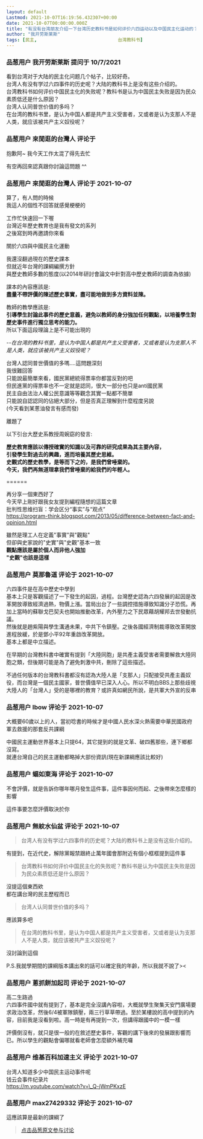```yaml
---
layout: default
Lastmod: 2021-10-07T16:19:56.432307+00:00
date: 2021-10-07T00:00:00.000Z
title: "有没有台湾朋友介绍一下台湾历史教科书是如何评价六四运动以及中国民主化运动的？"
author: "我开劳斯莱斯"
tags: [民主,								台湾教科书]
---
```



### 品葱用户 **我开劳斯莱斯** 提问于 10/7/2021
    
看到台湾对于大陆的民主化问题几个帖子，比较好奇。  
台湾人有没有学过六四事件的历史呢？大陆的教科书上是没有这些介绍的。  
台湾教科书如何评价中国民主化的失败呢？教科书是认为中国民主失败是因为民众素质低还是什么原因？  
台湾人认同普世价值的多吗？  
在台湾的教科书里，是认为中国人都是共产主义受害者，又或者是认为支那人不是人类，就应该被共产主义奴役呢？
    
                

### 品葱用户 **來閒逛的台灣人** 评论于 
        
抱歉阿~ 我今天工作太混了得先去忙  
  
有空再回來認真跟你討論這問題 ^^
        
                

### 品葱用户 **來閒逛的台灣人** 评论于 2021-10-07
        
算了，有人問的時候  
我這人的個性不回答就感覺梗梗的  
  
工作忙快速回一下喔  
台灣近年歷史教育也是我有發文的系列  
之後寫到時再邀請你來看  
  
  
關於六四與中國民主化運動  
  
我還沒翻過現在的歷史課本  
但就近年台灣的課綱編撰方針  
與歷史教師多數的態度(以2014年研討會論文中針對高中歷史教師的調查為依據)  
  
課本的內容應該是:  
**盡量不帶評價的陳述歷史事實，盡可能地做到多方資料並陳。**  
  
教師的教學應該是:  
**引導學生討論此事件的歷史意義，避免以教師的身分強加任何觀點，以培養學生對歷史事件進行獨立思考的能力。**  
所以下面這段理論上是不可能出現的  
  
_\--在台湾的教科书里，是认为中国人都是共产主义受害者，又或者是认为支那人不是人类，就应该被共产主义奴役呢？_  
  
  
  
台灣人認同普世價值的多嗎....這問題深刻  
我很難回答  
只能說最簡單來看，國民黨總統得票率你都當反對的吧  
但民進黨的得票率也不一定就是認同，很大一部分也只是anti國民黨  
民主自由法治人權公民意識等等觀念其實一點都不簡單  
只能說自認認同的佔絕大部分，但是否真正理解到什麼程度另說  
(今天看到某蔥油發言有感而發)  
  
離題了  
  
以下引台大歷史系教授周婉窈的發言:  
  
**歷史教育應該以傳授確實的知識以及可靠的研究成果為其主要內容，**  
**引發學生對過去的興趣，進而培養其歷史思維。**  
**史觀式的歷史教學，是等而下之的，是我們曾唾棄的。**  
**今天，我們再無道理拿我們曾唾棄的給我們的年輕人。**  
  
\======  
  
再分享一個東西好了  
今天早上剛好跟我女友提到編程隨想的這篇文章  
批判性思维扫盲：学会区分“事实”与“观点”  
https://program-think.blogspot.com/2013/05/difference-between-fact-and-opinion.html  
  
  
雖然是理工人在定義"事實"與"觀點"  
但卻與史家說的"史實"與"史觀"基本一致  
**觀點應該是屬於個人而非他人強加  
"史觀"也該是這樣**
        
                

### 品葱用户 **莫那魯道** 评论于 2021-10-07
        
六四事件是在高中歷史中學到  
基本上只是客觀描述了一下發生的起因，過程。台灣歷史認為六四發展的起因是改革開放導致經濟過熱，物價上漲。當局出台了一些調控措施導致知識分子恐慌。再加上當時的蘇聯戈巴契夫也開始推動改革，內外壓力之下民眾藉胡耀邦去世發動抗議。  
然後就是趙紫陽與學生溝通未果，中共下令鎮壓。之後各國經濟制裁導致改革開放進程放緩，於是鄧小平92年重啟改革開放。  
基本上都是中立描述。  
  
在早期的台灣教科書中確實有提到「大陸同胞」是共產主義受害者需要解救大陸同胞之類，但後期可能是為了避免刺激中共，刪除了這些描述。  
  
不過任何版本的台灣教科書都沒有認為大陸人是「支那人」只配接受共產主義奴役，而台灣是一個民主國家，普世價值早已深入人心。所以不明白BBS上那些歧視大陸人的「台灣人」受的是哪裡的教育？或許真如網民所說，是共軍大外宣的反串
        
                

### 品葱用户 **lbow** 评论于 2021-10-07
        
大概要60歲以上的人，當初唸書的時候才是中國人民水深火熱需要中華民國政府軍去救援的那套反共課綱  
  
中國民主運動世界基本上只提64，其它提到的就是文革、破四舊那些，連下鄉都沒寫。  
就連台灣自己的民主運動都略掉大部份資訊(現在新課綱應該比較好)
        
                

### 品葱用户 **蝠如東海** 评论于 2021-10-07
        
不會評價，就是告訴你哪年哪月發生這件事，這件事因何而起、之後帶來怎麼樣的影響  
  
  
這件事要怎麼評價取決於你
        
                

### 品葱用户 **無紋水仙盆** 评论于 2021-10-07
        
> 台湾人有没有学过六四事件的历史呢？大陆的教科书上是没有这些介绍的。

  
有提到，在近代史，解除黨報禁跟終止萬年國會那附近有個小框框提到這件事  
  

> 台湾教科书如何评价中国民主化的失败呢？教科书是认为中国民主失败是因为民众素质低还是什么原因？

  
沒提這個東西欸  
都在講台灣的民主歷程而已  
  

> 台湾人认同普世价值的多吗？

  
應該算多吧  
  

> 在台湾的教科书里，是认为中国人都是共产主义受害者，又或者是认为支那人不是人类，就应该被共产主义奴役呢？

  
沒討論到這個  
  
  
P.S.我就學期間的課綱版本講出來的話可以確定我的年齡，所以我就不說了><
        
                

### 品葱用户 **蔥抓餅加起司** 评论于 2021-10-07
        
高二生路過  
六四事件國中就有提到了，基本是完全沒講內容啦，大概就學生聚集天安門廣場要求政治改革，然後6/4被軍隊鎮壓，兩三行草草帶過。至於某樓說的高中提到的內容，目前我是沒看到啦。高一時是有再提到一次，但講得跟國中的一模一樣  
  
評價倒沒有，就只是很一般的在敘述歷史事件，客觀的講下後來的發展跟影響而已。所以學生的觀點會偏哪就看老師會怎麼額外補充囉
        
                

### 品葱用户 **维基百科加速主义** 评论于 2021-10-07
        
台湾人知道多少中国民主运动事件呢  
钱云会事件纪录片  
https://m.youtube.com/watch?v=\_Q-jWmPKxzE
        
                

### 品葱用户 **max27429332** 评论于 2021-10-07
        
  
這應該算是最新的課綱了
        
                





> [点击品葱原文参与讨论](https://pincong.rocks/question/42295)

